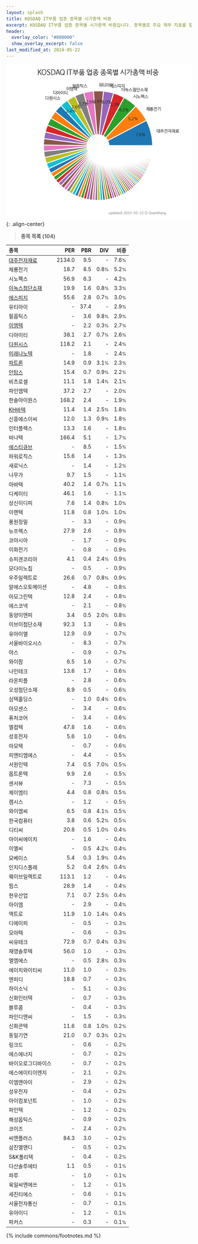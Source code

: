 ```yaml
---
layout: splash
title: KOSDAQ IT부품 업종 종목별 시가총액 비중
excerpt: KOSDAQ IT부품 업종 종목별 시가총액 비중입니다. 종목별로 주요 재무 지표를 함께 표시합니다.
header:
  overlay_color: "#800000"
  show_overlay_excerpt: false
last_modified_at: 2024-05-22
---
```



![KOSDAQ IT부품 업종 종목별 시가총액 비중](/stats/sector/images/kosdaq_업종_IT부품_종목.png){: .align-center}


> **종목 목록 (104)**<a id="list"></a>

| **종목** | **PER** | **PBR** | **DIV** | **비중** |
| :------- | ------: | ------: | ------: | -------: |
| [대주전자재료](/078600/) | 2134.0 | 9.5 | - | 7.6<small>%</small> |
| 제룡전기 | 18.7 | 8.5 | 0.8<small>%</small> | 5.2<small>%</small> |
| 시노펙스 | 56.9 | 6.3 | - | 4.2<small>%</small> |
| [이녹스첨단소재](/272290/) | 19.9 | 1.6 | 0.8<small>%</small> | 3.3<small>%</small> |
| [에스피지](/058610/) | 55.6 | 2.8 | 0.7<small>%</small> | 3.0<small>%</small> |
| 유티아이 | - | 37.4 | - | 2.9<small>%</small> |
| 필옵틱스 | - | 3.6 | 9.8<small>%</small> | 2.9<small>%</small> |
| [이엠텍](/091120/) | - | 2.2 | 0.3<small>%</small> | 2.7<small>%</small> |
| 디아이티 | 38.1 | 2.7 | 0.7<small>%</small> | 2.6<small>%</small> |
| [다원시스](/068240/) | 118.2 | 2.1 | - | 2.4<small>%</small> |
| [미래나노텍](/095500/) | - | 1.8 | - | 2.4<small>%</small> |
| [파트론](/091700/) | 14.9 | 0.9 | 3.1<small>%</small> | 2.3<small>%</small> |
| [인탑스](/049070/) | 15.4 | 0.7 | 0.9<small>%</small> | 2.2<small>%</small> |
| 비츠로셀 | 11.1 | 1.8 | 1.4<small>%</small> | 2.1<small>%</small> |
| 파인엠텍 | 37.2 | 2.7 | - | 2.0<small>%</small> |
| 한솔아이원스 | 168.2 | 2.4 | - | 1.9<small>%</small> |
| [KH바텍](/060720/) | 11.4 | 1.4 | 2.5<small>%</small> | 1.8<small>%</small> |
| 신흥에스이씨 | 12.0 | 1.3 | 0.9<small>%</small> | 1.8<small>%</small> |
| 인터플렉스 | 13.3 | 1.6 | - | 1.8<small>%</small> |
| 비나텍 | 166.4 | 5.1 | - | 1.7<small>%</small> |
| [에스티큐브](/052020/) | - | 8.5 | - | 1.5<small>%</small> |
| 파워로직스 | 15.6 | 1.4 | - | 1.3<small>%</small> |
| 새로닉스 | - | 1.4 | - | 1.2<small>%</small> |
| 나무가 | 9.7 | 1.5 | - | 1.1<small>%</small> |
| 아바텍 | 40.2 | 1.4 | 0.7<small>%</small> | 1.1<small>%</small> |
| 디케이티 | 46.1 | 1.6 | - | 1.1<small>%</small> |
| 상신이디피 | 7.6 | 1.4 | 0.8<small>%</small> | 1.0<small>%</small> |
| 이랜텍 | 11.8 | 0.8 | 1.0<small>%</small> | 1.0<small>%</small> |
| 풍원정밀 | - | 3.3 | - | 0.9<small>%</small> |
| 뉴프렉스 | 27.9 | 2.6 | - | 0.9<small>%</small> |
| 코아시아 | - | 1.7 | - | 0.9<small>%</small> |
| 이화전기 | - | 0.8 | - | 0.9<small>%</small> |
| 슈피겐코리아 | 4.1 | 0.4 | 2.4<small>%</small> | 0.9<small>%</small> |
| 모다이노칩 | - | 0.5 | - | 0.9<small>%</small> |
| 우주일렉트로 | 26.6 | 0.7 | 0.8<small>%</small> | 0.9<small>%</small> |
| 알에스오토메이션 | - | 4.8 | - | 0.8<small>%</small> |
| 아모그린텍 | 12.8 | 2.4 | - | 0.8<small>%</small> |
| 에스코넥 | - | 2.1 | - | 0.8<small>%</small> |
| 동양이엔피 | 3.4 | 0.5 | 2.0<small>%</small> | 0.8<small>%</small> |
| 이브이첨단소재 | 92.3 | 1.3 | - | 0.8<small>%</small> |
| 유아이엘 | 12.9 | 0.9 | - | 0.7<small>%</small> |
| 서울바이오시스 | - | 8.3 | - | 0.7<small>%</small> |
| 야스 | - | 0.9 | - | 0.7<small>%</small> |
| 와이팜 | 6.5 | 1.6 | - | 0.7<small>%</small> |
| 나인테크 | 13.6 | 1.7 | - | 0.6<small>%</small> |
| 라온피플 | - | 2.8 | - | 0.6<small>%</small> |
| 오성첨단소재 | 8.9 | 0.5 | - | 0.6<small>%</small> |
| 심텍홀딩스 | - | 1.0 | 0.4<small>%</small> | 0.6<small>%</small> |
| 아모센스 | - | 3.4 | - | 0.6<small>%</small> |
| 퓨처코어 | - | 3.4 | - | 0.6<small>%</small> |
| 엘컴텍 | 47.8 | 1.6 | - | 0.6<small>%</small> |
| 성호전자 | 5.6 | 1.0 | - | 0.6<small>%</small> |
| 아모텍 | - | 0.7 | - | 0.6<small>%</small> |
| 피엔티엠에스 | - | 4.4 | - | 0.5<small>%</small> |
| 서원인텍 | 7.4 | 0.5 | 7.0<small>%</small> | 0.5<small>%</small> |
| 옵트론텍 | 9.9 | 2.6 | - | 0.5<small>%</small> |
| 센서뷰 | - | 7.3 | - | 0.5<small>%</small> |
| 제이엠티 | 4.4 | 0.8 | 0.8<small>%</small> | 0.5<small>%</small> |
| 캠시스 | - | 1.2 | - | 0.5<small>%</small> |
| 와이엠씨 | 6.5 | 0.8 | 4.1<small>%</small> | 0.5<small>%</small> |
| 한국컴퓨터 | 3.8 | 0.6 | 5.2<small>%</small> | 0.5<small>%</small> |
| 디티씨 | 20.8 | 0.5 | 1.0<small>%</small> | 0.4<small>%</small> |
| 아이씨에이치 | - | 1.6 | - | 0.4<small>%</small> |
| 이엘씨 | - | 0.5 | 4.2<small>%</small> | 0.4<small>%</small> |
| 모베이스 | 5.4 | 0.3 | 1.9<small>%</small> | 0.4<small>%</small> |
| 인지디스플레 | 5.2 | 0.4 | 2.6<small>%</small> | 0.4<small>%</small> |
| 웨이브일렉트로 | 113.1 | 1.2 | - | 0.4<small>%</small> |
| 핌스 | 28.9 | 1.4 | - | 0.4<small>%</small> |
| 현우산업 | 7.1 | 0.7 | 2.5<small>%</small> | 0.4<small>%</small> |
| 아이엠 | - | 2.9 | - | 0.4<small>%</small> |
| 액트로 | 11.9 | 1.0 | 1.4<small>%</small> | 0.4<small>%</small> |
| 디에이피 | - | 0.5 | - | 0.3<small>%</small> |
| 모아텍 | - | 0.6 | - | 0.3<small>%</small> |
| 씨유테크 | 72.9 | 0.7 | 0.4<small>%</small> | 0.3<small>%</small> |
| 재영솔루텍 | 56.0 | 1.0 | - | 0.3<small>%</small> |
| 엘엠에스 | - | 0.5 | 2.8<small>%</small> | 0.3<small>%</small> |
| 에이치와이티씨 | 11.0 | 1.0 | - | 0.3<small>%</small> |
| 엔피디 | 18.8 | 0.7 | - | 0.3<small>%</small> |
| 하이소닉 | - | 5.1 | - | 0.3<small>%</small> |
| 신화인터텍 | - | 0.7 | - | 0.3<small>%</small> |
| 블루콤 | - | 0.4 | - | 0.3<small>%</small> |
| 파인디앤씨 | - | 1.5 | - | 0.3<small>%</small> |
| 신화콘텍 | 11.6 | 0.8 | 1.0<small>%</small> | 0.2<small>%</small> |
| 동일기연 | 21.0 | 0.7 | 0.3<small>%</small> | 0.2<small>%</small> |
| 링크드 | - | 0.6 | - | 0.2<small>%</small> |
| 에스에너지 | - | 0.7 | - | 0.2<small>%</small> |
| 바이오로그디바이스 | - | 0.7 | - | 0.2<small>%</small> |
| 에스에이티이엔지 | - | 2.1 | - | 0.2<small>%</small> |
| 이엠앤아이 | - | 2.9 | - | 0.2<small>%</small> |
| 성우전자 | - | 0.4 | - | 0.2<small>%</small> |
| 아이컴포넌트 | - | 1.0 | - | 0.2<small>%</small> |
| 파인텍 | - | 1.2 | - | 0.2<small>%</small> |
| 해성옵틱스 | - | 0.9 | - | 0.2<small>%</small> |
| 코이즈 | - | 2.4 | - | 0.2<small>%</small> |
| 씨엔플러스 | 84.3 | 3.0 | - | 0.2<small>%</small> |
| 삼진엘앤디 | - | 0.5 | - | 0.2<small>%</small> |
| S&K폴리텍 | - | 0.4 | - | 0.2<small>%</small> |
| 다산솔루에타 | 1.1 | 0.5 | - | 0.1<small>%</small> |
| 파루 | - | 1.0 | - | 0.1<small>%</small> |
| 육일씨엔에쓰 | - | 1.2 | - | 0.1<small>%</small> |
| 세진티에스 | - | 0.6 | - | 0.1<small>%</small> |
| 서울전자통신 | - | 0.7 | - | 0.1<small>%</small> |
| 유아이디 | - | 1.2 | - | 0.1<small>%</small> |
| 파커스 | - | 0.3 | - | 0.1<small>%</small> |

{% include commons/footnotes.md %}